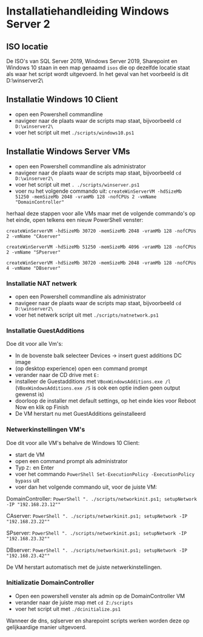# Installatiehandleiding Windows Server 2

## ISO locatie

De ISO's van SQL Server 2019, Windows Server 2019, Sharepoint en Windows 10 staan in een map genaamd `isos` die op dezelfde locatie staat als waar het script wordt uitgevoerd. In het geval van het voorbeeld is dit D:\winserver2\

## Installatie Windows 10 Client

- open een Powershell commandline
- navigeer naar de plaats waar de scripts map staat, bijvoorbeeld `cd D:\winserver2\`
- voer het script uit met `./scripts/windows10.ps1`

## Installatie Windows Server VMs

- open een Powershell commandline als administrator
- navigeer naar de plaats waar de scripts map staat, bijvoorbeeld `cd D:\winserver2\`
- voer het script uit met `. ./scripts/winserver.ps1`
- voer nu het volgende commando uit: `createWinServerVM -hdSizeMb 51250 -memSizeMb 2048 -vramMb 128 -nofCPUs 2 -vmName "DomainController"`

herhaal deze stappen voor alle VMs maar met de volgende commando's op het einde, open telkens een nieuw PowerShell venster:

`createWinServerVM -hdSizeMb 30720 -memSizeMb 2048 -vramMb 128 -nofCPUs 2 -vmName "CAserver"`

`createWinServerVM -hdSizeMb 51250 -memSizeMb 4096 -vramMb 128 -nofCPUs 2 -vmName "SPserver"`

`createWinServerVM -hdSizeMb 30720 -memSizeMb 2048 -vramMb 128 -nofCPUs 4 -vmName "DBserver"`

### Installatie NAT netwerk

- open een Powershell commandline als administrator
- navigeer naar de plaats waar de scripts map staat, bijvoorbeeld `cd D:\winserver2\`
- voer het netwerk script uit met `./scripts/natnetwork.ps1`
  
### Installatie GuestAdditions

Doe dit voor alle Vm's:

- In de bovenste balk selecteer Devices -> insert guest additions DC image
- (op desktop experience) open een command prompt
- verander naar de CD drive met `E:`
- installeer de Guestadditions met `VBoxWindowsAdditions.exe /l` (`VBoxWindowsAdditions.exe /S` is ook een optie indien geen output gewenst is)
- doorloop de installer met default settings, op het einde kies voor Reboot Now en klik op Finish
- De VM herstart nu met GuestAdditions geïnstalleerd

### Netwerkinstellingen VM's

Doe dit voor alle VM's behalve de Windows 10 Client:

- start de VM
- open een command prompt als administrator
- Typ `Z:` en Enter
- voer het commando `PowerShell Set-ExecutionPolicy -ExecutionPolicy bypass` uit
- voer dan het volgende commando uit, voor de juiste VM:

DomainController: `PowerShell ". ./scripts/networkinit.ps1; setupNetwork -IP "192.168.23.12""`

CAserver: `PowerShell ". ./scripts/networkinit.ps1; setupNetwork -IP "192.168.23.22""`

SPserver: `PowerShell ". ./scripts/networkinit.ps1; setupNetwork -IP "192.168.23.32""`

DBserver: `PowerShell ". ./scripts/networkinit.ps1; setupNetwork -IP "192.168.23.42""`


De VM herstart automatisch met de juiste netwerkinstellingen.

### Initializatie DomainController

- Open een powershell venster als admin op de DomainController VM
- verander naar de juiste map met `cd Z:/scripts`
- voer het script uit met `./dcinitialize.ps1`

Wanneer de dns, sqlserver en sharepoint scripts werken worden deze op gelijkaardige manier uitgevoerd.



